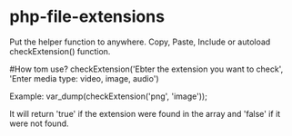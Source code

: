 # php-file-extensions

Put the helper function to anywhere. Copy, Paste, Include or autoload checkExtension() function.

#How tom use?
checkExtension('Ebter the extension you want to check', 'Enter media type: video, image, audio')

Example: 
var_dump(checkExtension('png', 'image'));

It will return 'true' if the extension were found in the array and 'false' if it were not found.
